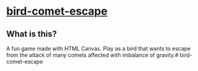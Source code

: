 # [bird-comet-escape](https://brianrahadi.github.io/bird-comet-escape/)

## What is this?
A fun game made with HTML Canvas. Play as a bird that wants to escape from the attack of many comets affected with imbalance of gravity.# bird-comet-escape
